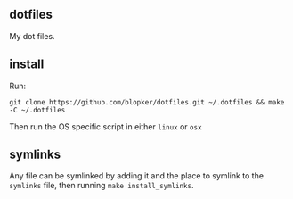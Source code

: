 ## dotfiles

My dot files.

## install

Run:

```
git clone https://github.com/blopker/dotfiles.git ~/.dotfiles && make -C ~/.dotfiles
```

Then run the OS specific script in either `linux` or `osx`

## symlinks

Any file can be symlinked by adding it and the place to symlink to the `symlinks` file, then running `make install_symlinks`.
